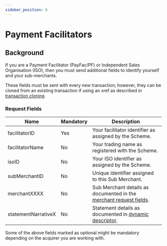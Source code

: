 ```yaml
---
sidebar_position: 6
---
```


# Payment Facilitators

## Background

If you are a Payment Facilitator (PayFac/PF) or Independent Sales Organisation (ISO), then you must send additional fields to identify yourself and your sub-merchants.

These fields must be sent with every new transaction; however, they can be cloned from an existing transaction if using an xref as described in [transaction cloning](annexes#transactionCloning).

### Request Fields 

| Name      | Mandatory | Description |
| ----------- | ----------- | ----------- |
| facilitatorID | <span class="badge badge--primary">Yes</span> | Your facilitator identifier as assigned by the Scheme.|
| facilitatorName | No | Your trading name as registered with the Scheme.|
| isoID | No | Your ISO identifier as assigned by the Scheme.|
| subMerchantID | No | Unique identifier assigned to this Sub Merchant.|
| merchantXXXX | No | Sub Merchant details as documented in the [merchant request fields](annexes#merchantRequestFields).|
| statementNarrativeX | No | Statement details as documented in [dynamic descriptor](billingdescriptor#dynamicDescriptor).|

Some of the above fields marked as optional might be mandatory depending on the acquirer you are working with. 